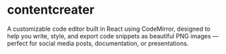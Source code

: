 # contentcreater
A customizable code editor built in React using CodeMirror, designed to help you write, style, and export code snippets as beautiful PNG images — perfect for social media posts, documentation, or presentations.
